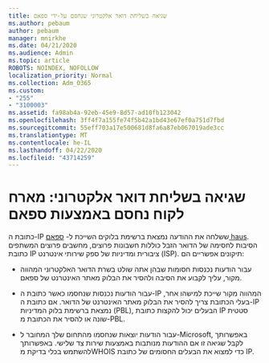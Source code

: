 ```yaml
---
title: שגיאה בשליחת דואר אלקטרוני שנחסם על-ידי ספאם
ms.author: pebaum
author: pebaum
manager: mnirkhe
ms.date: 04/21/2020
ms.audience: Admin
ms.topic: article
ROBOTS: NOINDEX, NOFOLLOW
localization_priority: Normal
ms.collection: Adm_O365
ms.custom:
- "255"
- "3100003"
ms.assetid: fa98ab4a-92eb-45e9-8d57-ad10fb123042
ms.openlocfilehash: 3ff4f7a155fe74f5b42a1bd43e67ef0a751d7fbd
ms.sourcegitcommit: 55eff703a17e500681d8fa6a87eb067019ade3cc
ms.translationtype: MT
ms.contentlocale: he-IL
ms.lasthandoff: 04/22/2020
ms.locfileid: "43714259"
---
```

# <a name="error-sending-email-client-host-blocked-using-spamhaus"></a>שגיאה בשליחת דואר אלקטרוני: מארח לקוח נחסם באמצעות ספאם

כתובת ה-IP ששלחה את ההודעה נמצאת ברשימת בלוקים השייכת ל- [ספאם haus](https://go.microsoft.com/fwlink/p/?linkid=123245). הסיבות לחסימה של הדואר הזבל כוללות חשבונות פרוצים, מחשבים פרוצים המשתפים כתובת IP ציבורית ומדיניות של ספק שירותי אינטרנט (ISP). תיקונים אפשריים הם:
  
- עבור הודעות נכנסות חסומות שבהן אתה שולט בשרת הדואר האלקטרוני המהווה מקור, עליך לקבוע את הסיבה ולהסיר את הבלוק מאתר האינטרנט של ספאם.

- עבור הודעות נכנסות שנחסמו כאשר כתובת ה-IP המהווה מקור שייכת למישהו אחר, בעלי הכתובת צריך להסיר את הבלוק מאתר האינטרנט של הדואר. אם כתובת ה-IP נמצאת ברשימת בלוק המדיניות (PBL), הבעלים יכול להקצות כתובת IP סטטית שונה או להסיר את הכתובת מ-PBL.

- עבור הודעות יוצאות שנחסמו מהתחום שלך המחובר ל-Microsoft, באפשרותך לקבל שגיאה זו אם ההודעות מנותבות באמצעות שירות צד שלישי. באפשרותך להשתמש בכלי בדיקת מWHOIS כדי למצוא את הבעלים החסומים של כתובת IP.
